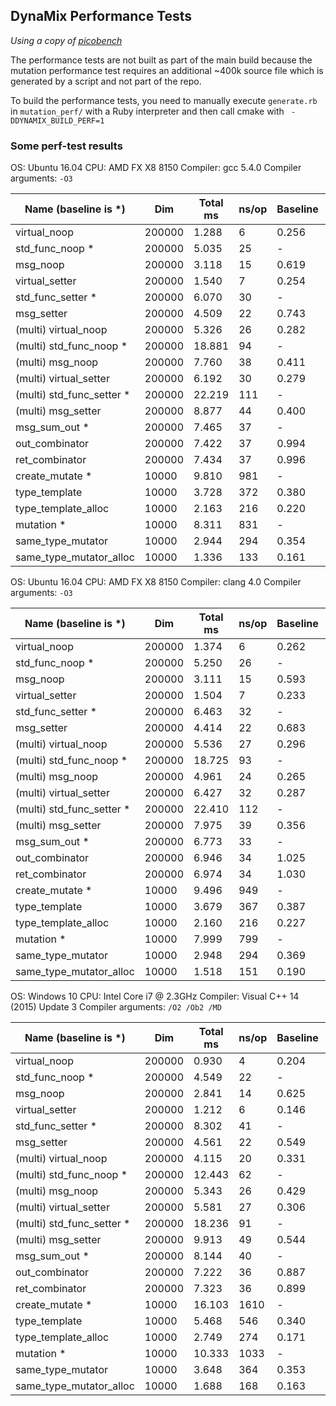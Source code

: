 ## DynaMix Performance Tests

*Using a copy of [picobench](https://github.com/iboB/picobench)*

The performance tests are not built as part of the main build because the mutation performance test requires an additional ~400k source file which is generated by a script and not part of the repo.

To build the performance tests, you need to manually execute `generate.rb` in `mutation_perf/` with a Ruby interpreter and then call cmake with ` -DDYNAMIX_BUILD_PERF=1`

### Some perf-test results

OS: Ubuntu 16.04
CPU: AMD FX X8 8150
Compiler: gcc 5.4.0
Compiler arguments: `-O3`

|   Name (baseline is *)   |   Dim   |  Total ms |  ns/op  |Baseline| Ops/second|
|--------------------------|---------|-----------|---------|--------|-----------|
|             virtual_noop |  200000 |     1.288 |       6 |  0.256 |155225270.7|
|          std_func_noop * |  200000 |     5.035 |      25 |      - | 39725820.3|
|                 msg_noop |  200000 |     3.118 |      15 |  0.619 | 64151747.1|
|           virtual_setter |  200000 |     1.540 |       7 |  0.254 |129892565.9|
|        std_func_setter * |  200000 |     6.070 |      30 |      - | 32951002.8|
|               msg_setter |  200000 |     4.509 |      22 |  0.743 | 44354926.3|
|     (multi) virtual_noop |  200000 |     5.326 |      26 |  0.282 | 37549680.6|
|  (multi) std_func_noop * |  200000 |    18.881 |      94 |      - | 10592822.0|
|         (multi) msg_noop |  200000 |     7.760 |      38 |  0.411 | 25774461.3|
|   (multi) virtual_setter |  200000 |     6.192 |      30 |  0.279 | 32298656.6|
|(multi) std_func_setter * |  200000 |    22.219 |     111 |      - |  9001301.1|
|       (multi) msg_setter |  200000 |     8.877 |      44 |  0.400 | 22529979.2|
|            msg_sum_out * |  200000 |     7.465 |      37 |      - | 26793058.5|
|           out_combinator |  200000 |     7.422 |      37 |  0.994 | 26947524.5|
|           ret_combinator |  200000 |     7.434 |      37 |  0.996 | 26902627.8|
|          create_mutate * |   10000 |     9.810 |     981 |      - |  1019320.5|
|            type_template |   10000 |     3.728 |     372 |  0.380 |  2682686.2|
|      type_template_alloc |   10000 |     2.163 |     216 |  0.220 |  4623247.0|
|               mutation * |   10000 |     8.311 |     831 |      - |  1203170.2|
|        same_type_mutator |   10000 |     2.944 |     294 |  0.354 |  3397164.9|
|  same_type_mutator_alloc |   10000 |     1.336 |     133 |  0.161 |  7486296.3|


OS: Ubuntu 16.04
CPU: AMD FX X8 8150
Compiler: clang 4.0
Compiler arguments: `-O3`

|   Name (baseline is *)   |   Dim   |  Total ms |  ns/op  |Baseline| Ops/second|
|--------------------------|---------|-----------|---------|--------|-----------|
|             virtual_noop |  200000 |     1.374 |       6 |  0.262 |145523867.7|
|          std_func_noop * |  200000 |     5.250 |      26 |      - | 38095782.3|
|                 msg_noop |  200000 |     3.111 |      15 |  0.593 | 64295367.8|
|           virtual_setter |  200000 |     1.504 |       7 |  0.233 |133005519.1|
|        std_func_setter * |  200000 |     6.463 |      32 |      - | 30943676.9|
|               msg_setter |  200000 |     4.414 |      22 |  0.683 | 45312111.0|
|     (multi) virtual_noop |  200000 |     5.536 |      27 |  0.296 | 36128003.0|
|  (multi) std_func_noop * |  200000 |    18.725 |      93 |      - | 10680653.5|
|         (multi) msg_noop |  200000 |     4.961 |      24 |  0.265 | 40313883.9|
|   (multi) virtual_setter |  200000 |     6.427 |      32 |  0.287 | 31118030.4|
|(multi) std_func_setter * |  200000 |    22.410 |     112 |      - |  8924741.4|
|       (multi) msg_setter |  200000 |     7.975 |      39 |  0.356 | 25078857.3|
|            msg_sum_out * |  200000 |     6.773 |      33 |      - | 29528388.8|
|           out_combinator |  200000 |     6.946 |      34 |  1.025 | 28794669.5|
|           ret_combinator |  200000 |     6.974 |      34 |  1.030 | 28679102.2|
|          create_mutate * |   10000 |     9.496 |     949 |      - |  1053100.7|
|            type_template |   10000 |     3.679 |     367 |  0.387 |  2718209.0|
|      type_template_alloc |   10000 |     2.160 |     216 |  0.227 |  4629348.9|
|               mutation * |   10000 |     7.999 |     799 |      - |  1250161.9|
|        same_type_mutator |   10000 |     2.948 |     294 |  0.369 |  3392561.8|
|  same_type_mutator_alloc |   10000 |     1.518 |     151 |  0.190 |  6588986.9|

OS: Windows 10
CPU: Intel Core i7 @ 2.3GHz
Compiler: Visual C++ 14 (2015) Update 3
Compiler arguments: `/O2 /Ob2 /MD`

|   Name (baseline is *)   |   Dim   |  Total ms |  ns/op  |Baseline| Ops/second|
|--------------------------|---------|-----------|---------|--------|-----------|
|             virtual_noop |  200000 |     0.930 |       4 |  0.204 |215059082.1|
|          std_func_noop * |  200000 |     4.549 |      22 |      - | 43965397.5|
|                 msg_noop |  200000 |     2.841 |      14 |  0.625 | 70391577.8|
|           virtual_setter |  200000 |     1.212 |       6 |  0.146 |165015820.9|
|        std_func_setter * |  200000 |     8.302 |      41 |      - | 24089393.8|
|               msg_setter |  200000 |     4.561 |      22 |  0.549 | 43853542.3|
|     (multi) virtual_noop |  200000 |     4.115 |      20 |  0.331 | 48604622.1|
|  (multi) std_func_noop * |  200000 |    12.443 |      62 |      - | 16073708.9|
|         (multi) msg_noop |  200000 |     5.343 |      26 |  0.429 | 37429695.3|
|   (multi) virtual_setter |  200000 |     5.581 |      27 |  0.306 | 35837457.8|
|(multi) std_func_setter * |  200000 |    18.236 |      91 |      - | 10967410.0|
|       (multi) msg_setter |  200000 |     9.913 |      49 |  0.544 | 20175710.3|
|            msg_sum_out * |  200000 |     8.144 |      40 |      - | 24559328.9|
|           out_combinator |  200000 |     7.222 |      36 |  0.887 | 27691269.5|
|           ret_combinator |  200000 |     7.323 |      36 |  0.899 | 27309928.4|
|          create_mutate * |   10000 |    16.103 |    1610 |      - |   620993.2|
|            type_template |   10000 |     5.468 |     546 |  0.340 |  1828722.2|
|      type_template_alloc |   10000 |     2.749 |     274 |  0.171 |  3637850.5|
|               mutation * |   10000 |    10.333 |    1033 |      - |   967747.5|
|        same_type_mutator |   10000 |     3.648 |     364 |  0.353 |  2741181.5|
|  same_type_mutator_alloc |   10000 |     1.688 |     168 |  0.163 |  5923647.7|
